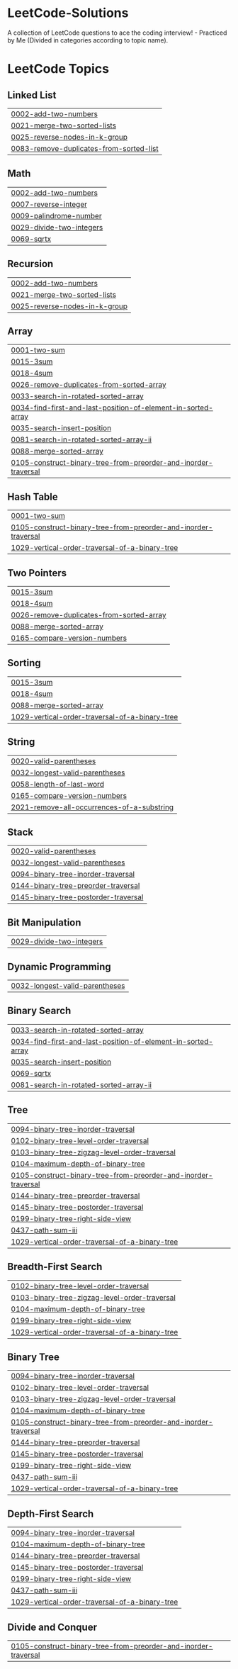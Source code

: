 # LeetCode-Solutions
A collection of LeetCode questions to ace the coding interview! - Practiced by Me 
(Divided in categories according to topic name).

<!---LeetCode Topics Start-->
# LeetCode Topics
## Linked List
|  |
| ------- |
| [0002-add-two-numbers](https://github.com/Im-Pranshu/LeetCode-Solutions/tree/master/0002-add-two-numbers) |
| [0021-merge-two-sorted-lists](https://github.com/Im-Pranshu/LeetCode-Solutions/tree/master/0021-merge-two-sorted-lists) |
| [0025-reverse-nodes-in-k-group](https://github.com/Im-Pranshu/LeetCode-Solutions/tree/master/0025-reverse-nodes-in-k-group) |
| [0083-remove-duplicates-from-sorted-list](https://github.com/Im-Pranshu/LeetCode-Solutions/tree/master/0083-remove-duplicates-from-sorted-list) |
## Math
|  |
| ------- |
| [0002-add-two-numbers](https://github.com/Im-Pranshu/LeetCode-Solutions/tree/master/0002-add-two-numbers) |
| [0007-reverse-integer](https://github.com/Im-Pranshu/LeetCode-Solutions/tree/master/0007-reverse-integer) |
| [0009-palindrome-number](https://github.com/Im-Pranshu/LeetCode-Solutions/tree/master/0009-palindrome-number) |
| [0029-divide-two-integers](https://github.com/Im-Pranshu/LeetCode-Solutions/tree/master/0029-divide-two-integers) |
| [0069-sqrtx](https://github.com/Im-Pranshu/LeetCode-Solutions/tree/master/0069-sqrtx) |
## Recursion
|  |
| ------- |
| [0002-add-two-numbers](https://github.com/Im-Pranshu/LeetCode-Solutions/tree/master/0002-add-two-numbers) |
| [0021-merge-two-sorted-lists](https://github.com/Im-Pranshu/LeetCode-Solutions/tree/master/0021-merge-two-sorted-lists) |
| [0025-reverse-nodes-in-k-group](https://github.com/Im-Pranshu/LeetCode-Solutions/tree/master/0025-reverse-nodes-in-k-group) |
## Array
|  |
| ------- |
| [0001-two-sum](https://github.com/Im-Pranshu/LeetCode-Solutions/tree/master/0001-two-sum) |
| [0015-3sum](https://github.com/Im-Pranshu/LeetCode-Solutions/tree/master/0015-3sum) |
| [0018-4sum](https://github.com/Im-Pranshu/LeetCode-Solutions/tree/master/0018-4sum) |
| [0026-remove-duplicates-from-sorted-array](https://github.com/Im-Pranshu/LeetCode-Solutions/tree/master/0026-remove-duplicates-from-sorted-array) |
| [0033-search-in-rotated-sorted-array](https://github.com/Im-Pranshu/LeetCode-Solutions/tree/master/0033-search-in-rotated-sorted-array) |
| [0034-find-first-and-last-position-of-element-in-sorted-array](https://github.com/Im-Pranshu/LeetCode-Solutions/tree/master/0034-find-first-and-last-position-of-element-in-sorted-array) |
| [0035-search-insert-position](https://github.com/Im-Pranshu/LeetCode-Solutions/tree/master/0035-search-insert-position) |
| [0081-search-in-rotated-sorted-array-ii](https://github.com/Im-Pranshu/LeetCode-Solutions/tree/master/0081-search-in-rotated-sorted-array-ii) |
| [0088-merge-sorted-array](https://github.com/Im-Pranshu/LeetCode-Solutions/tree/master/0088-merge-sorted-array) |
| [0105-construct-binary-tree-from-preorder-and-inorder-traversal](https://github.com/Im-Pranshu/LeetCode-Solutions/tree/master/0105-construct-binary-tree-from-preorder-and-inorder-traversal) |
## Hash Table
|  |
| ------- |
| [0001-two-sum](https://github.com/Im-Pranshu/LeetCode-Solutions/tree/master/0001-two-sum) |
| [0105-construct-binary-tree-from-preorder-and-inorder-traversal](https://github.com/Im-Pranshu/LeetCode-Solutions/tree/master/0105-construct-binary-tree-from-preorder-and-inorder-traversal) |
| [1029-vertical-order-traversal-of-a-binary-tree](https://github.com/Im-Pranshu/LeetCode-Solutions/tree/master/1029-vertical-order-traversal-of-a-binary-tree) |
## Two Pointers
|  |
| ------- |
| [0015-3sum](https://github.com/Im-Pranshu/LeetCode-Solutions/tree/master/0015-3sum) |
| [0018-4sum](https://github.com/Im-Pranshu/LeetCode-Solutions/tree/master/0018-4sum) |
| [0026-remove-duplicates-from-sorted-array](https://github.com/Im-Pranshu/LeetCode-Solutions/tree/master/0026-remove-duplicates-from-sorted-array) |
| [0088-merge-sorted-array](https://github.com/Im-Pranshu/LeetCode-Solutions/tree/master/0088-merge-sorted-array) |
| [0165-compare-version-numbers](https://github.com/Im-Pranshu/LeetCode-Solutions/tree/master/0165-compare-version-numbers) |
## Sorting
|  |
| ------- |
| [0015-3sum](https://github.com/Im-Pranshu/LeetCode-Solutions/tree/master/0015-3sum) |
| [0018-4sum](https://github.com/Im-Pranshu/LeetCode-Solutions/tree/master/0018-4sum) |
| [0088-merge-sorted-array](https://github.com/Im-Pranshu/LeetCode-Solutions/tree/master/0088-merge-sorted-array) |
| [1029-vertical-order-traversal-of-a-binary-tree](https://github.com/Im-Pranshu/LeetCode-Solutions/tree/master/1029-vertical-order-traversal-of-a-binary-tree) |
## String
|  |
| ------- |
| [0020-valid-parentheses](https://github.com/Im-Pranshu/LeetCode-Solutions/tree/master/0020-valid-parentheses) |
| [0032-longest-valid-parentheses](https://github.com/Im-Pranshu/LeetCode-Solutions/tree/master/0032-longest-valid-parentheses) |
| [0058-length-of-last-word](https://github.com/Im-Pranshu/LeetCode-Solutions/tree/master/0058-length-of-last-word) |
| [0165-compare-version-numbers](https://github.com/Im-Pranshu/LeetCode-Solutions/tree/master/0165-compare-version-numbers) |
| [2021-remove-all-occurrences-of-a-substring](https://github.com/Im-Pranshu/LeetCode-Solutions/tree/master/2021-remove-all-occurrences-of-a-substring) |
## Stack
|  |
| ------- |
| [0020-valid-parentheses](https://github.com/Im-Pranshu/LeetCode-Solutions/tree/master/0020-valid-parentheses) |
| [0032-longest-valid-parentheses](https://github.com/Im-Pranshu/LeetCode-Solutions/tree/master/0032-longest-valid-parentheses) |
| [0094-binary-tree-inorder-traversal](https://github.com/Im-Pranshu/LeetCode-Solutions/tree/master/0094-binary-tree-inorder-traversal) |
| [0144-binary-tree-preorder-traversal](https://github.com/Im-Pranshu/LeetCode-Solutions/tree/master/0144-binary-tree-preorder-traversal) |
| [0145-binary-tree-postorder-traversal](https://github.com/Im-Pranshu/LeetCode-Solutions/tree/master/0145-binary-tree-postorder-traversal) |
## Bit Manipulation
|  |
| ------- |
| [0029-divide-two-integers](https://github.com/Im-Pranshu/LeetCode-Solutions/tree/master/0029-divide-two-integers) |
## Dynamic Programming
|  |
| ------- |
| [0032-longest-valid-parentheses](https://github.com/Im-Pranshu/LeetCode-Solutions/tree/master/0032-longest-valid-parentheses) |
## Binary Search
|  |
| ------- |
| [0033-search-in-rotated-sorted-array](https://github.com/Im-Pranshu/LeetCode-Solutions/tree/master/0033-search-in-rotated-sorted-array) |
| [0034-find-first-and-last-position-of-element-in-sorted-array](https://github.com/Im-Pranshu/LeetCode-Solutions/tree/master/0034-find-first-and-last-position-of-element-in-sorted-array) |
| [0035-search-insert-position](https://github.com/Im-Pranshu/LeetCode-Solutions/tree/master/0035-search-insert-position) |
| [0069-sqrtx](https://github.com/Im-Pranshu/LeetCode-Solutions/tree/master/0069-sqrtx) |
| [0081-search-in-rotated-sorted-array-ii](https://github.com/Im-Pranshu/LeetCode-Solutions/tree/master/0081-search-in-rotated-sorted-array-ii) |
## Tree
|  |
| ------- |
| [0094-binary-tree-inorder-traversal](https://github.com/Im-Pranshu/LeetCode-Solutions/tree/master/0094-binary-tree-inorder-traversal) |
| [0102-binary-tree-level-order-traversal](https://github.com/Im-Pranshu/LeetCode-Solutions/tree/master/0102-binary-tree-level-order-traversal) |
| [0103-binary-tree-zigzag-level-order-traversal](https://github.com/Im-Pranshu/LeetCode-Solutions/tree/master/0103-binary-tree-zigzag-level-order-traversal) |
| [0104-maximum-depth-of-binary-tree](https://github.com/Im-Pranshu/LeetCode-Solutions/tree/master/0104-maximum-depth-of-binary-tree) |
| [0105-construct-binary-tree-from-preorder-and-inorder-traversal](https://github.com/Im-Pranshu/LeetCode-Solutions/tree/master/0105-construct-binary-tree-from-preorder-and-inorder-traversal) |
| [0144-binary-tree-preorder-traversal](https://github.com/Im-Pranshu/LeetCode-Solutions/tree/master/0144-binary-tree-preorder-traversal) |
| [0145-binary-tree-postorder-traversal](https://github.com/Im-Pranshu/LeetCode-Solutions/tree/master/0145-binary-tree-postorder-traversal) |
| [0199-binary-tree-right-side-view](https://github.com/Im-Pranshu/LeetCode-Solutions/tree/master/0199-binary-tree-right-side-view) |
| [0437-path-sum-iii](https://github.com/Im-Pranshu/LeetCode-Solutions/tree/master/0437-path-sum-iii) |
| [1029-vertical-order-traversal-of-a-binary-tree](https://github.com/Im-Pranshu/LeetCode-Solutions/tree/master/1029-vertical-order-traversal-of-a-binary-tree) |
## Breadth-First Search
|  |
| ------- |
| [0102-binary-tree-level-order-traversal](https://github.com/Im-Pranshu/LeetCode-Solutions/tree/master/0102-binary-tree-level-order-traversal) |
| [0103-binary-tree-zigzag-level-order-traversal](https://github.com/Im-Pranshu/LeetCode-Solutions/tree/master/0103-binary-tree-zigzag-level-order-traversal) |
| [0104-maximum-depth-of-binary-tree](https://github.com/Im-Pranshu/LeetCode-Solutions/tree/master/0104-maximum-depth-of-binary-tree) |
| [0199-binary-tree-right-side-view](https://github.com/Im-Pranshu/LeetCode-Solutions/tree/master/0199-binary-tree-right-side-view) |
| [1029-vertical-order-traversal-of-a-binary-tree](https://github.com/Im-Pranshu/LeetCode-Solutions/tree/master/1029-vertical-order-traversal-of-a-binary-tree) |
## Binary Tree
|  |
| ------- |
| [0094-binary-tree-inorder-traversal](https://github.com/Im-Pranshu/LeetCode-Solutions/tree/master/0094-binary-tree-inorder-traversal) |
| [0102-binary-tree-level-order-traversal](https://github.com/Im-Pranshu/LeetCode-Solutions/tree/master/0102-binary-tree-level-order-traversal) |
| [0103-binary-tree-zigzag-level-order-traversal](https://github.com/Im-Pranshu/LeetCode-Solutions/tree/master/0103-binary-tree-zigzag-level-order-traversal) |
| [0104-maximum-depth-of-binary-tree](https://github.com/Im-Pranshu/LeetCode-Solutions/tree/master/0104-maximum-depth-of-binary-tree) |
| [0105-construct-binary-tree-from-preorder-and-inorder-traversal](https://github.com/Im-Pranshu/LeetCode-Solutions/tree/master/0105-construct-binary-tree-from-preorder-and-inorder-traversal) |
| [0144-binary-tree-preorder-traversal](https://github.com/Im-Pranshu/LeetCode-Solutions/tree/master/0144-binary-tree-preorder-traversal) |
| [0145-binary-tree-postorder-traversal](https://github.com/Im-Pranshu/LeetCode-Solutions/tree/master/0145-binary-tree-postorder-traversal) |
| [0199-binary-tree-right-side-view](https://github.com/Im-Pranshu/LeetCode-Solutions/tree/master/0199-binary-tree-right-side-view) |
| [0437-path-sum-iii](https://github.com/Im-Pranshu/LeetCode-Solutions/tree/master/0437-path-sum-iii) |
| [1029-vertical-order-traversal-of-a-binary-tree](https://github.com/Im-Pranshu/LeetCode-Solutions/tree/master/1029-vertical-order-traversal-of-a-binary-tree) |
## Depth-First Search
|  |
| ------- |
| [0094-binary-tree-inorder-traversal](https://github.com/Im-Pranshu/LeetCode-Solutions/tree/master/0094-binary-tree-inorder-traversal) |
| [0104-maximum-depth-of-binary-tree](https://github.com/Im-Pranshu/LeetCode-Solutions/tree/master/0104-maximum-depth-of-binary-tree) |
| [0144-binary-tree-preorder-traversal](https://github.com/Im-Pranshu/LeetCode-Solutions/tree/master/0144-binary-tree-preorder-traversal) |
| [0145-binary-tree-postorder-traversal](https://github.com/Im-Pranshu/LeetCode-Solutions/tree/master/0145-binary-tree-postorder-traversal) |
| [0199-binary-tree-right-side-view](https://github.com/Im-Pranshu/LeetCode-Solutions/tree/master/0199-binary-tree-right-side-view) |
| [0437-path-sum-iii](https://github.com/Im-Pranshu/LeetCode-Solutions/tree/master/0437-path-sum-iii) |
| [1029-vertical-order-traversal-of-a-binary-tree](https://github.com/Im-Pranshu/LeetCode-Solutions/tree/master/1029-vertical-order-traversal-of-a-binary-tree) |
## Divide and Conquer
|  |
| ------- |
| [0105-construct-binary-tree-from-preorder-and-inorder-traversal](https://github.com/Im-Pranshu/LeetCode-Solutions/tree/master/0105-construct-binary-tree-from-preorder-and-inorder-traversal) |
<!---LeetCode Topics End-->
